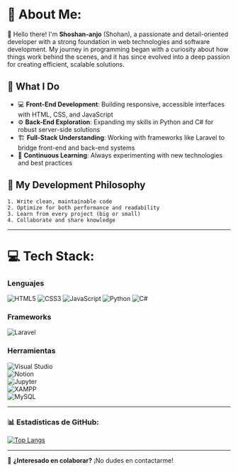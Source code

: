 # 💫 About Me:
👋 Hello there! I'm **Shoshan-anjo** (Shohan), a passionate and detail-oriented developer with a strong foundation in web technologies and software development. My journey in programming began with a curiosity about how things work behind the scenes, and it has since evolved into a deep passion for creating efficient, scalable solutions.

## 🔧 What I Do
- 💻 **Front-End Development**: Building responsive, accessible interfaces with HTML, CSS, and JavaScript
- ⚙️ **Back-End Exploration**: Expanding my skills in Python and C# for robust server-side solutions
- 🏗️ **Full-Stack Understanding**: Working with frameworks like Laravel to bridge front-end and back-end systems
- 🧪 **Continuous Learning**: Always experimenting with new technologies and best practices

## 🚀 My Development Philosophy
```
1. Write clean, maintainable code
2. Optimize for both performance and readability
3. Learn from every project (big or small)
4. Collaborate and share knowledge
```
---

# 💻 Tech Stack:
### **Lenguajes**  
![HTML5](https://img.shields.io/badge/html5-%23E34F26.svg?style=for-the-badge&logo=html5&logoColor=white)  ![CSS3](https://img.shields.io/badge/css3-%231572B6.svg?style=for-the-badge&logo=css3&logoColor=white)  ![JavaScript](https://img.shields.io/badge/javascript-%23323330.svg?style=for-the-badge&logo=javascript&logoColor=%23F7DF1E)  ![Python](https://img.shields.io/badge/python-%233776AB.svg?style=for-the-badge&logo=python&logoColor=white)  ![C#](https://img.shields.io/badge/c%23-%23239120.svg?style=for-the-badge&logo=csharp&logoColor=white)  

### **Frameworks**  
![Laravel](https://img.shields.io/badge/laravel-%23FF2D20.svg?style=for-the-badge&logo=laravel&logoColor=white)  

### **Herramientas**  
![Visual Studio](https://img.shields.io/badge/Visual%20Studio-5C2D91.svg?style=for-the-badge&logo=visual-studio&logoColor=white)  
![Notion](https://img.shields.io/badge/Notion-%23000000.svg?style=for-the-badge&logo=notion&logoColor=white)  
![Jupyter](https://img.shields.io/badge/JupyterLab-%23F37626.svg?style=for-the-badge&logo=jupyter&logoColor=white)  
![XAMPP](https://img.shields.io/badge/XAMPP-%23FB7A24.svg?style=for-the-badge&logo=xampp&logoColor=white)  
![MySQL](https://img.shields.io/badge/mysql-%2300f.svg?style=for-the-badge&logo=mysql&logoColor=white)  

---

### 📊 Estadísticas de GitHub:  
[![Top Langs](https://github-readme-stats.vercel.app/api/top-langs/?username=Shoshan-anjo&layout=compact&theme=tokyonight)](https://github.com/Shoshan-anjo)  

---

🔹 **¿Interesado en colaborar?** ¡No dudes en contactarme!
